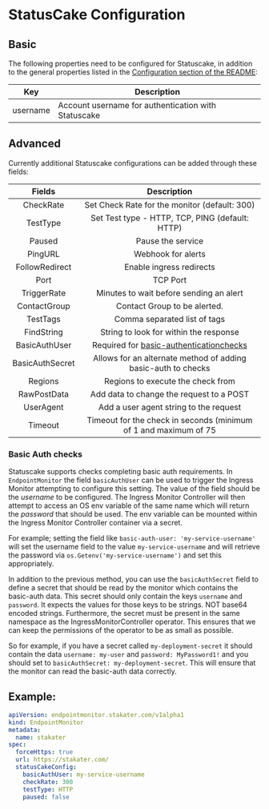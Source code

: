 # StatusCake Configuration

## Basic
The following properties need to be configured for Statuscake, in addition to the general properties listed
 in the [Configuration section of the README](../README.md#configuration):

| Key      | Description                                         |
|----------|-----------------------------------------------------|
| username | Account username for authentication with Statuscake |

## Advanced

Currently additional Statuscake configurations can be added through these fields:

| Fields          | Description                                                     |
|:---------------:|:---------------------------------------------------------------:|
| CheckRate       | Set Check Rate for the monitor (default: 300)                   |
| TestType        | Set Test type - HTTP, TCP, PING (default: HTTP)                 |
| Paused          | Pause the service                                               |
| PingURL         | Webhook for alerts                                              |
| FollowRedirect  | Enable ingress redirects                                        |
| Port            | TCP Port                                                        |
| TriggerRate     | Minutes to wait before sending an alert                         |
| ContactGroup    | Contact Group to be alerted.                                    |
| TestTags        | Comma separated list of tags                                    |
| FindString      | String to look for within the response                          |
| BasicAuthUser   | Required for [basic-authenticationchecks](#basic-auth-checks)   |
| BasicAuthSecret | Allows for an alternate method of adding basic-auth to checks   |
| Regions         | Regions to execute the check from                               |
| RawPostData     | Add data to change the request to a POST                        |
| UserAgent       | Add a user agent string to the request                          |
| Timeout         | Timeout for the check in seconds (minimum of 1 and maximum of 75|


### Basic Auth checks

Statuscake supports checks completing basic auth requirements. In `EndpointMonitor` the field `basicAuthUser` can be used to trigger the Ingress Monitor attempting to configure this setting. The value of the field should be the *username* to be configured. The Ingress Monitor Controller will then attempt to access an OS env variable of the same name which will return the *password* that should be used. The env variable can be mounted within the Ingress Monitor Controller container via a secret.

For example; setting the field like `basic-auth-user: 'my-service-username'` will set the username field to the value `my-service-username` and will retrieve the password via `os.Getenv('my-service-username')` and set this appropriately.

In addition to the previous method, you can use the `basicAuthSecret` field to define a secret that should be read by the monitor which contains the basic-auth data. This secret should only contain the keys `username` and `password`. It expects the values for those keys to be strings. NOT base64 encoded strings. Furthermore, the secret must be present in the same namespace as the IngressMonitorController operator. This ensures that we can keep the permissions of the operator to be as small as possible.

So for example, if you have a secret called `my-deployment-secret` it should contain the data `username: my-user` and `password: MyPassword1!` and you should set to `basicAuthSecret: my-deployment-secret`. This will ensure that the monitor can read the basic-auth data correctly.

## Example:

```yaml
apiVersion: endpointmonitor.stakater.com/v1alpha1
kind: EndpointMonitor
metadata:
  name: stakater
spec:
  forceHttps: true
  url: https://stakater.com/
  statusCakeConfig:
    basicAuthUser: my-service-username
    checkRate: 300
    testType: HTTP
    paused: false
```
